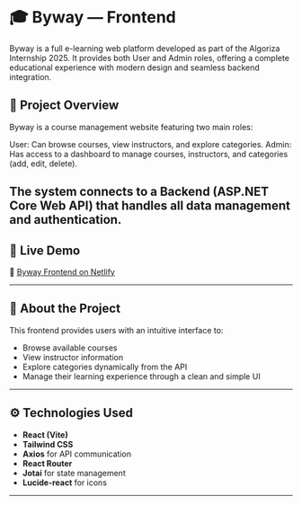 # 🎓 Byway — Frontend

Byway is a full e-learning web platform developed as part of the Algoriza Internship 2025.
It provides both User and Admin roles, offering a complete educational experience with modern design and seamless backend integration.

## 🧾 Project Overview

Byway is a course management website featuring two main roles:

User: Can browse courses, view instructors, and explore categories.
Admin: Has access to a dashboard to manage courses, instructors, and categories (add, edit, delete).

The system connects to a Backend (ASP.NET Core Web API) that handles all data management and authentication.
-

## 🚀 Live Demo
🔗 [Byway Frontend on Netlify](https://byway-project-fe.netlify.app/)

---


## 🧠 About the Project
This frontend provides users with an intuitive interface to:
- Browse available courses  
- View instructor information  
- Explore categories dynamically from the API  
- Manage their learning experience through a clean and simple UI  

---

## ⚙️ Technologies Used
- **React (Vite)**
- **Tailwind CSS**
- **Axios** for API communication
- **React Router**
- **Jotai** for state management
- **Lucide-react** for icons

---
